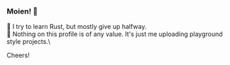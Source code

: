 ### Moien! 👋
🌱 I try to learn Rust, but mostly give up halfway.\
💩 Nothing on this profile is of any value. It's just me uploading playground style projects.\

Cheers!

<!--
**tGitzHub/tGitzHub** is a ✨ _special_ ✨ repository because its `README.md` (this file) appears on your GitHub profile.

Here are some ideas to get you started:

- 🔭 I’m currently working on ...
- 🌱 I’m currently learning ...
- 👯 I’m looking to collaborate on ...
- 🤔 I’m looking for help with ...
- 💬 Ask me about ...
- 📫 How to reach me: ...
- 😄 Pronouns: ...
- ⚡ Fun fact: ...
-->
